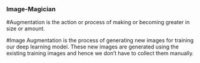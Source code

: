 ### Image-Magician
#Augmentation is the action or process of making or becoming greater in size or amount.

#Image Augmentation is the process of generating new images for training our deep learning model. These new images are generated using the existing training images and hence we don’t have to collect them manually.
